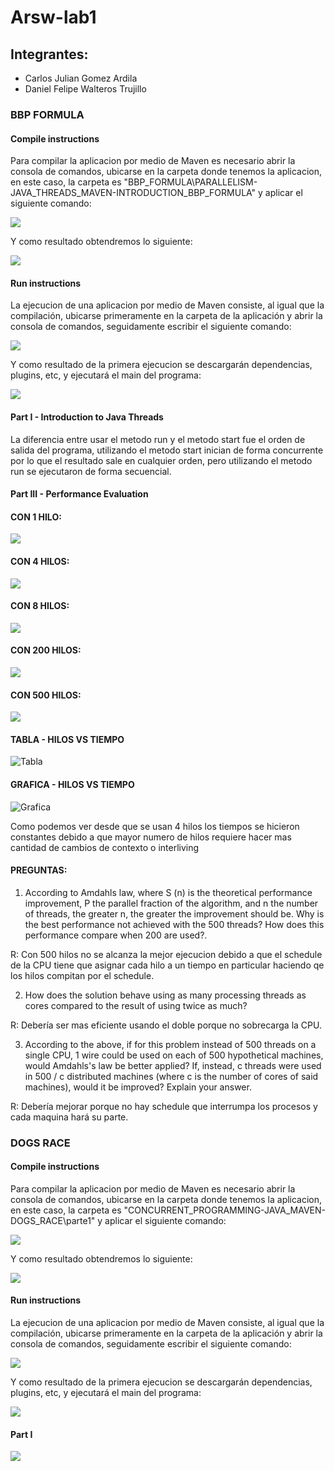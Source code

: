 # Arsw-lab1

## Integrantes:
 - Carlos Julian Gomez Ardila
 - Daniel Felipe Walteros Trujillo

### BBP FORMULA

#### Compile instructions

Para compilar la aplicacion por medio de Maven es necesario abrir la consola de comandos, ubicarse en la carpeta donde tenemos la aplicacion, en este caso, la carpeta es "BBP_FORMULA\PARALLELISM-JAVA_THREADS_MAVEN-INTRODUCTION_BBP_FORMULA" y aplicar el siguiente comando:

![](https://github.com/Silenrate/arsw-lab1/blob/master/Images/mvnPackage.PNG)

Y como resultado obtendremos lo siguiente:

![](https://github.com/Silenrate/arsw-lab1/blob/master/Images/mvnPackageResult.PNG)

#### Run instructions

La ejecucion de una aplicacion por medio de Maven consiste, al igual que la compilación, ubicarse primeramente en la carpeta de la aplicación y abrir la consola de comandos, seguidamente escribir el siguiente comando:

![](https://github.com/Silenrate/arsw-lab1/blob/master/Images/mvnExec.PNG)

Y como resultado de la primera ejecucion se descargarán dependencias, plugins, etc, y ejecutará el main del programa:

![](https://github.com/Silenrate/arsw-lab1/blob/master/Images/mvnExecResult.PNG)

#### Part I - Introduction to Java Threads

La diferencia entre usar el metodo run y el metodo start fue el orden de salida del programa, utilizando el metodo start inician de forma concurrente por lo que el resultado sale en cualquier orden, pero utilizando el metodo run se ejecutaron de forma secuencial.
 
 #### Part III - Performance Evaluation
 
 #### CON 1 HILO:
 
 ![](https://github.com/Silenrate/arsw-lab1/blob/master/Images/1%20hilo.png)
 
 #### CON 4 HILOS:
 
 ![](https://github.com/Silenrate/arsw-lab1/blob/master/Images/Con%204%20hilos.png)
 
 #### CON 8 HILOS:
 
 ![](https://github.com/Silenrate/arsw-lab1/blob/master/Images/Con%208%20hilos.png)
 
 #### CON 200 HILOS:
 
 ![](https://github.com/Silenrate/arsw-lab1/blob/master/Images/Con%20200%20hilos.PNG)
 
 #### CON 500 HILOS:
 
 ![](https://github.com/Silenrate/arsw-lab1/blob/master/Images/Con%20500%20hilos.PNG)
 
 #### TABLA - HILOS VS TIEMPO
 
 ![Tabla](https://user-images.githubusercontent.com/53835467/73324737-02b1a180-421a-11ea-9883-520770b2f074.PNG)
 
 #### GRAFICA - HILOS VS TIEMPO
 
 ![Grafica](https://user-images.githubusercontent.com/53835467/73324741-05ac9200-421a-11ea-9ca4-36dc75d99f86.PNG)
 
Como podemos ver desde que se usan 4 hilos los tiempos se hicieron constantes debido a que mayor numero de hilos requiere hacer mas cantidad de cambios de contexto o interliving

#### PREGUNTAS:

1) According to Amdahls law, where S (n) is the theoretical performance improvement, P the parallel fraction of the algorithm, and n the number of threads, the greater n, the greater the improvement should be. Why is the best performance not achieved with the 500 threads? How does this performance compare when 200 are used?. 

R: Con 500 hilos no se alcanza la mejor ejecucion debido a que el schedule de la CPU tiene que asignar cada hilo a un tiempo en particular haciendo qe los hilos compitan por el schedule.

2) How does the solution behave using as many processing threads as cores compared to the result of using twice as much?

R: Debería ser mas eficiente usando el doble porque no sobrecarga la CPU.

3) According to the above, if for this problem instead of 500 threads on a single CPU, 1 wire could be used on each of 500 hypothetical machines, would Amdahls's law be better applied? If, instead, c threads were used in 500 / c distributed machines (where c is the number of cores of said machines), would it be improved? Explain your answer.

R: Debería mejorar porque no hay schedule que interrumpa los procesos y cada maquina hará su parte.
 
 ### DOGS RACE
 
 #### Compile instructions

Para compilar la aplicacion por medio de Maven es necesario abrir la consola de comandos, ubicarse en la carpeta donde tenemos la aplicacion, en este caso, la carpeta es "CONCURRENT_PROGRAMMING-JAVA_MAVEN-DOGS_RACE\parte1" y aplicar el siguiente comando:

![](https://github.com/Silenrate/arsw-lab1/blob/master/Images/mvnPackage2.PNG)

Y como resultado obtendremos lo siguiente:

![](https://github.com/Silenrate/arsw-lab1/blob/master/Images/mvnPackageResult2.PNG)

#### Run instructions

La ejecucion de una aplicacion por medio de Maven consiste, al igual que la compilación, ubicarse primeramente en la carpeta de la aplicación y abrir la consola de comandos, seguidamente escribir el siguiente comando:

![](https://github.com/Silenrate/arsw-lab1/blob/master/Images/mvnExec2.PNG)

Y como resultado de la primera ejecucion se descargarán dependencias, plugins, etc, y ejecutará el main del programa:

 ![](https://github.com/Silenrate/arsw-lab1/blob/master/Images/mvnExecResult2.PNG)
 
 #### Part I
 
 ![](https://github.com/Silenrate/arsw-lab1/blob/master/Images/Cores.png)
 
